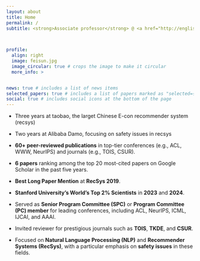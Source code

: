 ```yaml
---
layout: about
title: Home
permalink: /
subtitle: <strong>Associate professor</strong> @ <a href="http://english.ict.cas.cn/">ICT, CAS</a> &nbsp;•&nbsp; <a href="https://ict-star.github.io/">STAR Group</a> &nbsp;•&nbsp; <strong>Previously:</strong> Alibaba Taobao/<a href="https://damo.alibaba.com/">Damo</a>


 
profile:
  align: right
  image: feisun.jpg
  image_circular: true # crops the image to make it circular
  more_info: >


news: true # includes a list of news items
selected_papers: true # includes a list of papers marked as "selected={true}"
social: true # includes social icons at the bottom of the page
---
```


<!-- Now, I'm an associate professor at ICT, CAS. Prior to joining ICT, I was an algorithm expert at Alibaba. I recieved my PhD degree from the CAS Key Lab of Network Data Science and Technology in Institute of Computing Technology, Chinese Academy of Sciences under the supervision of Prof. Jun Xu and Prof. Jiafeng Guo, and Prof. Xueqi Cheng in July 2017. -->

<!-- Our team is focused on solving challenging problems at the intersection of AI x Biotech, building a fully-integrated AI platform for drug discovery.
If this resonates with you, we are actively hiring (full-time + internships)! -->

<!-- I have authored over 60 peer-reviewed publications in top-tier conferences such as ACL, WWW, and NeurIPS, as well as prestigious journals like TOIS and CSUR. Several of my works are recognized as highly cited on Google Scholar, with **6 papers ranking in the top 20 most-cited papers in the past 5 years**. I have also contributed as SPC or PC members over top conferences such as ACL, NeurIPS, ICML, IJCAI, AAAI and the invited reviewer for prestigious journals such as TOIS, TKDE, CSUR. I received the Best Long Paper Mention in RecSys 2019, and was selected by Stanford University as one of the [World’s Top 2% Scientists](https://elsevier.digitalcommonsdata.com/datasets/btchxktzyw/7) in 2023 and 2024. My research interests include NLP and RecSys, particularly in safety issues in these fields. -->


- Three years at taobao, the larget Chinese E-con recommender system (recsys) 
- Two years at Alibaba Damo, focusing on safety issues in recsys
- **60+ peer-reviewed publications** in top-tier conferences (e.g., ACL, WWW, NeurIPS) and journals (e.g., TOIS, CSUR).
- **6 papers** ranking among the top 20 most-cited papers on Google Scholar in the past five years.
- **Best Long Paper Mention** at **RecSys 2019**.
- **Stanford University’s World’s Top 2% Scientists** in **2023** and **2024**.
- Served as **Senior Program Committee (SPC)** or **Program Committee (PC) member** for leading conferences, including ACL, NeurIPS, ICML, IJCAI, and AAAI.
- Invited reviewer for prestigious journals such as **TOIS**, **TKDE**, and **CSUR**.


- Focused on **Natural Language Processing (NLP)** and **Recommender Systems (RecSys)**, with a particular emphasis on **safety issues** in these fields.

<!-- ### Research

* Knowledge mechanisms of LLM—how they learn, memorize, recall, update/edit, and forget knowledge
* Uncertainty/knowlede boundary of LLMs; Hallucination 
* LLM for recommendation simulation; recommendation safety -->

